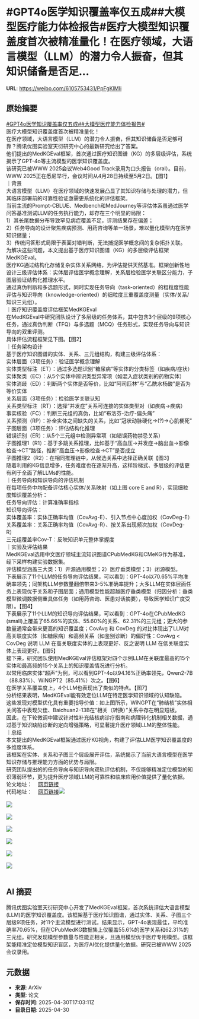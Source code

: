 # #GPT4o医学知识覆盖率仅五成##大模型医疗能力体检报告#医疗大模型知识覆盖度首次被精准量化！在医疗领域，大语言模型（LLM）的潜力令人振奋，但其知识储备是否足...

**URL**: https://weibo.com/6105753431/PpFgKlMIi

## 原始摘要

<a href="https://m.weibo.cn/search?containerid=231522type%3D1%26t%3D10%26q%3D%23GPT4o%E5%8C%BB%E5%AD%A6%E7%9F%A5%E8%AF%86%E8%A6%86%E7%9B%96%E7%8E%87%E4%BB%85%E4%BA%94%E6%88%90%23&amp;extparam=%23GPT4o%E5%8C%BB%E5%AD%A6%E7%9F%A5%E8%AF%86%E8%A6%86%E7%9B%96%E7%8E%87%E4%BB%85%E4%BA%94%E6%88%90%23" data-hide=""><span class="surl-text">#GPT4o医学知识覆盖率仅五成#</span></a><a href="https://m.weibo.cn/search?containerid=231522type%3D1%26t%3D10%26q%3D%23%E5%A4%A7%E6%A8%A1%E5%9E%8B%E5%8C%BB%E7%96%97%E8%83%BD%E5%8A%9B%E4%BD%93%E6%A3%80%E6%8A%A5%E5%91%8A%23&amp;extparam=%23%E5%A4%A7%E6%A8%A1%E5%9E%8B%E5%8C%BB%E7%96%97%E8%83%BD%E5%8A%9B%E4%BD%93%E6%A3%80%E6%8A%A5%E5%91%8A%23" data-hide=""><span class="surl-text">#大模型医疗能力体检报告#</span></a><br>医疗大模型知识覆盖度首次被精准量化！<br>在医疗领域，大语言模型（LLM）的潜力令人振奋，但其知识储备是否足够可靠？腾讯优图实验室天衍研究中心的最新研究给出了答案。<br>他们提出的MedKGEval框架，首次通过医疗知识图谱（KG）的多层级评估，系统揭示了GPT-4o等主流模型的医学知识覆盖度。<br>该研究已被WWW 2025会议Web4Good Track录用为口头报告（oral）。目前，WWW 2025正在悉尼举行，会议时间从4月28日持续至5月2日。【图1】<br>｜背景<br>大语言模型（LLM）在医疗领域的快速发展凸显了其知识存储与处理的潜力，但其临床部署前的可靠性验证亟需更系统化的评估框架。<br>当前主流的Prompt-CBLUE、Medbench和MedJourney等评估体系虽通过医学问答基准测试LLM的任务执行能力，却存在三个明显的局限：<br>1）其长尾数据分布导致罕见病症覆盖不足，评测结果存在偏差；<br>2）任务导向的设计聚焦疾病预测、用药咨询等单一场景，难以量化模型内在医学知识储量；<br>3）传统问答形式局限于表面对错判断，无法捕捉医学概念间的复杂拓扑关联。<br>为解决这些问题，本文提出基于医疗知识图谱（KG）的多层级评估框架MedKGEval。<br>医疗KG通过结构化存储复杂实体关系网络，为评估提供天然基准。框架创新性地设计三级评估体系：实体层评估医学概念理解，关系层检验医学关联区分能力，子图层验证结构化推理水平。<br>通过真伪判断和多选题形式，同时实现任务导向（task-oriented）的粗粒度性能评估与知识导向（knowledge-oriented）的细粒度三重覆盖度测量（实体/关系/知识三元组）。<br>｜医疗知识覆盖度评估框架MedKGEval<br>在MedKGEval中研究团队设计了多层级的任务体系，其中包含3个层级的9项核心任务，通过真伪判断（TFQ）与多选题（MCQ）任务形式，实现任务导向与知识导向的双重评测。<br>具体评估流程框架见下图。【图2】<br>｜任务架构设计<br>基于医疗知识图谱的实体、关系、三元组结构，构建三级评估体系：<br>实体层面（3项任务）：验证医学概念理解<br>实体类型标注（ET）：通过多选题识别“糖尿病”等实体的分类标签（如疾病/症状）<br>实体聚类（EC）：从5个实体中辨识类型异常项（如混入症状类别的药物实体）<br>实体消歧（ED）：判断两个实体是否等价，比如“阿司匹林”与“乙酰水杨酸”是否为等价实体<br>关系层面（3项任务）：检验医学关联认知<br>关系类型标注（RT）：选择“并发症”关系可连接的实体类型对（如疾病→疾病）<br>事实核验（FC）：判断三元组的真伪，比如“布洛芬-治疗-偏头痛”<br>关系预测（RP）：补全实体之间缺失的关系，比如“冠状动脉硬化→(?)→心肌梗死”<br>子图层面（3项任务）：评估结构化推理<br>错误识别（ER）：从5个三元组中检测异常项（如错误药物禁忌关系）<br>子图推理1（R1）：基于多跳关系推理，比如基于“高血压→并发症→脑出血→影像检查→CT”路径，推断“高血压→影像检查→CT”是否成立<br>子图推理2（R2）：在相同推理链中，从候选关系中选择正确关联【图3】<br>随着利用的KG信息增多，任务难度也在逐渐升高，这样阶梯式、多层级的评估更有利于全面了解LLMs的性能。<br>｜任务导向和知识导向的评估机制<br>在每项任务中均配备评估核心实体/关系映射（如上图 core E and R），实现细粒度知识覆盖分析：<br>任务导向评估：计算准确率指标<br>知识导向评估：<br>实体覆盖率：实体正确率均值（CovAvg-E）、引入节点中心度加权（CovDeg-E）<br>关系覆盖率：关系正确率均值（CovAvg-R）、按关系出现频次加权（CovDeg-R）<br>三元组覆盖率Cov-T：反映知识单元整体掌握度<br>｜实验及评估结果<br>MedKGEval选用中文医疗领域主流知识图谱CPubMedKG和CMeKG作为基准，经下采样构建实验数据集。<br>评估模型涵盖三大类：1）开源通用模型；2）医疗垂类模型；3）闭源模型。<br>下表展示了11个LLM的任务导向评估结果，可以看到：GPT-4o以70.65%平均准确率领先；同架构LLM参数量翻倍带来3-5%准确率提升；大多LLM在实体层面任务上表现优于关系和子图层面；通用模型性能超越医疗垂类模型（归因分析：垂类模型微调数据侧重具体任务（如用药咨询、医患对话摘要），导致医学知识广度受限）。【图4】<br>下表展示了11个LLM的知识导向评估结果，可以看到：GPT-4o在CPubMedKG (small)上覆盖了65.66%的实体、55.60%的关系、62.31%的三元组；更大的参数量通常会带来更高的知识覆盖度；CovAvg 和 CovDeg 的对比体现出了LLM对高关联度实体（如糖尿病）和高频关系（如鉴别诊断）的偏好性：CovAvg &lt; CovDeg 说明 LLM 在高关联度实体的上表现更好、反之说明 LLM 在低关联度实体上表现更好。【图5】<br>接下来，研究团队使用MedKGEval评估框架对四个示例LLM在关联度最高的15个实体和最高频的15个关系上的知识覆盖情况进行分析。<br>以常用临床实体“超声”为例，可以看到GPT-4o以94.16%正确率领先，Qwen2-7B（88.83%）、WiNGPT2（85.41%）次之。【图6】<br>在医学关系覆盖度上，4个LLM也表现出了类似的特点。【图7】<br>分析结果表明，MedKGEval能有效定位LLM在特定医学知识领域的认知缺陷。<br>这些发现对模型优化具有重要指导价值：如上图所示，WiNGPT在“肺结核”实体相关问答中表现欠佳、Baichuan2-13B在“相关（转换）”关系中存在明显短板。<br>因此，在下轮微调中建议针对性补充结核病诊疗指南和病理转化机制相关数据，通过基于知识缺陷诊断的定向增强策略，可显著提升医疗领域LLM的整体性能。<br>｜总结<br>本文提出的MedKGEval框架通过医疗KG视角，构建了评估LLM医学知识覆盖度的多维度体系。<br>该框架在实体、关系和子图三个层级展开评估，系统揭示了当前大语言模型在医学知识存储与推理能力方面的优势与局限。<br>研究团队提出的的任务导向与知识导向双轨评估机制，不仅能够精准定位模型的知识薄弱环节，更为提升医疗领域LLM的可靠性和临床应用价值提供了量化依据。<br>论文地址：<a href="https://weibo.cn/sinaurl?u=https%3A%2F%2Fdl.acm.org%2Fdoi%2F10.1145%2F3696410.3714535" data-hide=""><span class="url-icon"><img style="width: 1rem;height: 1rem" src="https://h5.sinaimg.cn/upload/2015/09/25/3/timeline_card_small_web_default.png" referrerpolicy="no-referrer"></span><span class="surl-text">网页链接</span></a><br>代码地址：<a href="https://weibo.cn/sinaurl?u=https%3A%2F%2Fgithub.com%2FZihengZZH%2FMedKGEval" data-hide=""><span class="url-icon"><img style="width: 1rem;height: 1rem" src="https://h5.sinaimg.cn/upload/2015/09/25/3/timeline_card_small_web_default.png" referrerpolicy="no-referrer"></span><span class="surl-text">网页链接</span></a><img style="" src="https://tvax1.sinaimg.cn/large/006Fd7o3gy1i0ywjs1o13j30zk0ck42x.jpg" referrerpolicy="no-referrer"><br><br><img style="" src="https://tvax3.sinaimg.cn/large/006Fd7o3gy1i0ywjucelmj30zk0ihk44.jpg" referrerpolicy="no-referrer"><br><br><img style="" src="https://tvax3.sinaimg.cn/large/006Fd7o3gy1i0ywjreau8j30zk0avq7n.jpg" referrerpolicy="no-referrer"><br><br><img style="" src="https://tvax4.sinaimg.cn/large/006Fd7o3gy1i0ywju6r49j30wl0k0dpy.jpg" referrerpolicy="no-referrer"><br><br><img style="" src="https://tvax1.sinaimg.cn/large/006Fd7o3gy1i0ywju6zk2j30wm0k0n49.jpg" referrerpolicy="no-referrer"><br><br><img style="" src="https://tvax2.sinaimg.cn/large/006Fd7o3gy1i0ywjtq4cgj30zk0gejww.jpg" referrerpolicy="no-referrer"><br><br><img style="" src="https://tvax1.sinaimg.cn/large/006Fd7o3gy1i0ywjtsnepj30zk0gewk4.jpg" referrerpolicy="no-referrer"><br><br>

## AI 摘要

腾讯优图实验室天衍研究中心开发了MedKGEval框架，首次系统评估大语言模型(LLM)的医学知识覆盖度。该框架基于医疗知识图谱，通过实体、关系、子图三个层级9项任务，对11个主流模型进行测试。结果显示，GPT-4o表现最佳，平均准确率70.65%，但在CPubMedKG数据集上仅覆盖55.6%的医学关系和62.31%的三元组。研究发现模型参数量与性能正相关，且通用模型优于医疗专用模型。该框架能精准定位模型知识盲区，为医疗AI优化提供量化依据。研究已被WWW 2025会议录用。

## 元数据

- **来源**: ArXiv
- **类型**: 论文
- **保存时间**: 2025-04-30T17:03:11Z
- **目录日期**: 2025-04-30
